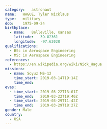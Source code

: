 ```yaml
---
category:	astronaut
name:	HAGUE, Tyler Nicklaus
type:	military
dob:	1975-09-24
birthplace:
  - name:	Belleville, Kansas
    latitude:	39.82361
    longitude:	-97.63028
qualifications:
  - BSc in Aerospace Engineering
  - MSc in Aerospace Engineering
references:
  - https://en.wikipedia.org/wiki/Nick_Hague
missions:
  - name: Soyuz MS-12
    time_start:	2019-03-14T19:14Z
    time_end:	
evas:
  - time_start: 2019-03-22T13:01Z
    time_end:   2019-03-22T19:40Z
  - time_start: 2019-03-29T11:42Z
    time_end:   2019-03-29T18:27Z
gender:	Male
country:
  - USA
---
```

